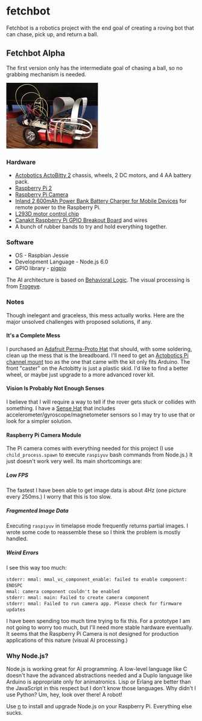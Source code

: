 # fetchbot

Fetchbot is a robotics project with the end goal of creating a roving bot that can chase, pick up, and return a ball.

## Fetchbot Alpha

The first version only has the intermediate goal of chasing a ball, so no grabbing mechanism is needed.

![Fetchbot Alpha](fetchbotalpha.jpeg)

### Hardware

* [Actobotics ActoBitty 2](https://www.sparkfun.com/products/13047) chassis, wheels, 2 DC motors, and 4 AA battery pack.
* [Raspberry Pi 2](https://www.raspberrypi.org/products/raspberry-pi-2-model-b/)
* [Raspberry Pi Camera](https://www.raspberrypi.org/products/camera-module/)
* [Inland 2,600mAh Power Bank Battery Charger for Mobile Devices](http://www.microcenter.com/product/447265/2,600mAh_Power_Bank_Battery_Charger_for_Mobile_Devices) for remote power to the Raspberry Pi.
* [L293D motor control chip](https://www.adafruit.com/product/807)
* [Canakit Raspberry Pi GPIO Breakout Board](https://www.canakit.com/raspberry-pi-cobbler-gpio-breakout.html) and wires
* A bunch of rubber bands to try and hold everything together.

### Software

* OS - Raspbian Jessie
* Development Language - Node.js 6.0
* GPIO library - [pigpio](https://www.npmjs.com/package/pigpio)

The AI architecture is based on [Behavioral Logic](http://behaviorallogic.com/api/spec). The visual processing is from [Frogeye](https://github.com/chrisbroski/frogeye).

### Notes

Though inelegant and graceless, this mess actually works. Here are the major unsolved challenges with proposed solutions, if any.

#### It's a Complete Mess

I purchased an [Adafruit Perma-Proto Hat](https://www.adafruit.com/products/2310) that should, with some soldering, clean up the mess that is the breadboard. I'll need to get an [Actobotics Pi channel mount](https://www.sparkfun.com/products/13050) too as the one that came with the kit only fits Arduino. The front "caster" on the Actobitty is just a plastic skid. I'd like to find a better wheel, or maybe just upgrade to a more advanced rover kit.

#### Vision Is Probably Not Enough Senses

I believe that I will require a way to tell if the rover gets stuck or collides with something. I have a [Sense Hat](https://www.raspberrypi.org/products/sense-hat/) that includes accelerometer/gyroscope/magnetometer sensors so I may try to use that or look for a simpler solution.

#### Raspberry Pi Camera Module

The Pi camera comes with everything needed for this project (I use `child_process.spawn` to execute `raspiyuv` bash commands from Node.js.) It just doesn't work very well. Its main shortcomings are:

##### Low FPS

The fastest I have been able to get image data is about 4Hz (one picture every 250ms.) I worry that this is too slow.

##### Fragmented Image Data

Executing `raspiyuv` in timelapse mode frequently returns partial images. I wrote some code to reassemble these so I think the problem is mostly handled.

##### Weird Errors

I see this way too much:

    stderr: mmal: mmal_vc_component_enable: failed to enable component: ENOSPC
    mmal: camera component couldn't be enabled
    stderr: mmal: main: Failed to create camera component
    stderr: mmal: Failed to run camera app. Please check for firmware updates

I have been spending too much time trying to fix this. For a prototype I am not going to worry too much, but I'll need more stable hardware eventually. It seems that the Raspberry Pi Camera is not designed for production applications of this nature (visual AI processing.)

### Why Node.js?

Node.js is working great for AI programming. A low-level language like C doesn't have the advanced abstractions needed and a Duplo language like Arduino is appropriate only for animatronics. Lisp or Erlang are better than the JavaScript in this respect but I don't know those languages. Why didn't I use Python? Um, hey, look over there! A robot!

Use [n](https://github.com/tj/n) to install and upgrade Node.js on your Raspberry Pi. Everything else sucks.
